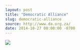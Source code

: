 ```yaml
---
layout: post
title: "Democratic Alliance"
slug: democratic-alliance
source: http://www.da.org.za/
date: 2014-10-27 00:00:00 -0700
---
```


<img src="{{ site.url }}/assets/img/screenshots/democratic-alliance.jpg">
